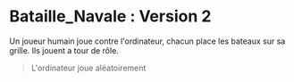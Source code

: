 # Bataille_Navale : Version 2
Un joueur humain joue contre l'ordinateur, chacun place les bateaux sur sa grille. Ils jouent a tour de rôle.

> L'ordinateur joue aléatoirement